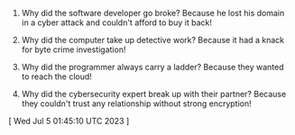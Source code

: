  
1. Why did the software developer go broke? Because he lost his domain in a cyber attack and couldn't afford to buy it back!

2. Why did the computer take up detective work? Because it had a knack for byte crime investigation!

3. Why did the programmer always carry a ladder? Because they wanted to reach the cloud!

4. Why did the cybersecurity expert break up with their partner? Because they couldn't trust any relationship without strong encryption!
 
[ 
Wed Jul  5 01:45:10 UTC 2023
 ]
